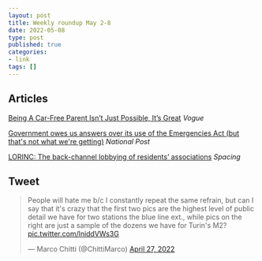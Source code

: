 ```yaml
---
layout: post
title: Weekly roundup May 2-8
date: 2022-05-08
type: post
published: true
categories:
- link
tags: []
---
```


## Articles

[Being A Car-Free Parent Isn’t Just Possible, It’s Great](https://www.vogue.co.uk/mini-vogue/article/can-you-have-a-baby-without-a-car "Being A Car-Free Parent Isn’t Just Possible, It’s Great. By Nell Frizzell") *Vogue*

[Government owes us answers over its use of the Emergencies Act (but that's not what we're getting)](https://nationalpost.com/opinion/matt-gurney-government-owes-us-answers-over-its-use-of-the-emergencies-act-but-thats-not-what-were-getting "Matt Gurney: Government owes us answers over its use of the Emergencies Act (but that's not what we're getting)") *National Post*

[LORINC: The back-channel lobbying of residents’ associations](http://spacing.ca/toronto/2022/04/26/lorinc-the-back-channel-lobbying-of-residents-associations/ "LORINC: The back-channel lobbying of residents’ associations") *Spacing*

## Tweet

<blockquote class="twitter-tweet"><p lang="en" dir="ltr">People will hate me b/c I constantly repeat the same refrain, but can I say that it&#39;s crazy that the first two pics are the highest level of public detail we have for two stations the blue line ext., while pics on the right are just a sample of the dozens we have for Turin&#39;s M2? <a href="https://t.co/lniddVWs3G">pic.twitter.com/lniddVWs3G</a></p>&mdash; Marco Chitti (@ChittiMarco) <a href="https://twitter.com/ChittiMarco/status/1519422885684822016?ref_src=twsrc%5Etfw">April 27, 2022</a></blockquote> <script async src="https://platform.twitter.com/widgets.js" charset="utf-8"></script>